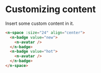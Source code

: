 # Customizing content

Insert some custom content in it.

```html
<n-space :size="24" align="center">
  <n-badge value="new">
    <n-avatar />
  </n-badge>
  <n-badge value="hot">
    <n-avatar />
  </n-badge>
</n-space>
```
